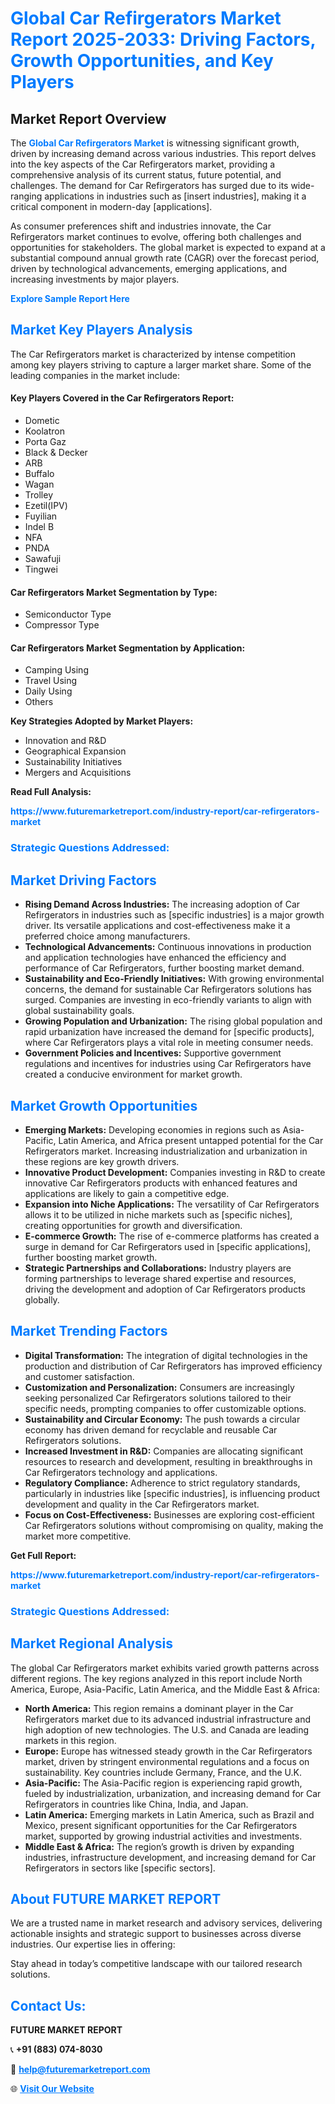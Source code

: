 <h1 style="color: #007BFF;">Global Car Refirgerators Market Report 2025-2033: Driving Factors, Growth Opportunities, and Key Players</h1>

<section id="overview">
<h2>Market Report Overview</h2>
<p>The <a href="https://www.futuremarketreport.com/industry-report/car-refirgerators-market" style="color: #007BFF; text-decoration: none;"><strong>Global Car Refirgerators Market</strong></a> is witnessing significant growth, driven by increasing demand across various industries. This report delves into the key aspects of the Car Refirgerators market, providing a comprehensive analysis of its current status, future potential, and challenges. The demand for Car Refirgerators has surged due to its wide-ranging applications in industries such as [insert industries], making it a critical component in modern-day [applications].</p>
<p>As consumer preferences shift and industries innovate, the Car Refirgerators market continues to evolve, offering both challenges and opportunities for stakeholders. The global market is expected to expand at a substantial compound annual growth rate (CAGR) over the forecast period, driven by technological advancements, emerging applications, and increasing investments by major players.</p>
</section>

<section id="overview">
<p><a href="https://www.futuremarketreport.com/request-sample/reportId=32899" style="color: #007BFF; text-decoration: none;"><strong>Explore Sample Report Here</strong></a></p>
</section>

<section id="key-players">
<h2 style="color: #007BFF;">Market Key Players Analysis</h2>
<p>The Car Refirgerators market is characterized by intense competition among key players striving to capture a larger market share. Some of the leading companies in the market include:</p>
<h4>Key Players Covered in the Car Refirgerators Report:</h4>
<ul><li>Dometic</li><li>Koolatron</li><li>Porta Gaz</li><li>Black &amp; Decker</li><li>ARB</li><li>Buffalo</li><li>Wagan</li><li>Trolley</li><li>Ezetil(IPV)</li><li>Fuyilian</li><li>Indel B</li><li>NFA</li><li>PNDA</li><li>Sawafuji</li><li>Tingwei</li></ul>
<h4>Car Refirgerators Market Segmentation by Type:</h4>
<ul><li>Semiconductor Type</li><li>Compressor Type</li></ul>

<h4>Car Refirgerators Market Segmentation by Application:</h4>
<ul><li>Camping Using</li><li>Travel Using</li><li>Daily Using</li><li>Others</li></ul>
<p><strong>Key Strategies Adopted by Market Players:</strong></p>
<ul>
<li>Innovation and R&D</li>
<li>Geographical Expansion</li>
<li>Sustainability Initiatives</li>
<li>Mergers and Acquisitions</li>
</ul>
</section>

<section>
<p><strong>Read Full Analysis: </strong></p><a href="https://www.futuremarketreport.com/industry-report/car-refirgerators-market" style="color: #007BFF; text-decoration: none;"><strong>https://www.futuremarketreport.com/industry-report/car-refirgerators-market</strong></a>
<h3 style="color: #007BFF;">Strategic Questions Addressed:</h3>
</section>

<section id="driving-factors">
<h2 style="color: #007BFF;">Market Driving Factors</h2>
<ul>
<li><strong>Rising Demand Across Industries:</strong> The increasing adoption of Car Refirgerators in industries such as [specific industries] is a major growth driver. Its versatile applications and cost-effectiveness make it a preferred choice among manufacturers.</li>
<li><strong>Technological Advancements:</strong> Continuous innovations in production and application technologies have enhanced the efficiency and performance of Car Refirgerators, further boosting market demand.</li>
<li><strong>Sustainability and Eco-Friendly Initiatives:</strong> With growing environmental concerns, the demand for sustainable Car Refirgerators solutions has surged. Companies are investing in eco-friendly variants to align with global sustainability goals.</li>
<li><strong>Growing Population and Urbanization:</strong> The rising global population and rapid urbanization have increased the demand for [specific products], where Car Refirgerators plays a vital role in meeting consumer needs.</li>
<li><strong>Government Policies and Incentives:</strong> Supportive government regulations and incentives for industries using Car Refirgerators have created a conducive environment for market growth.</li>
</ul>
</section>

<section id="growth-opportunities">
<h2 style="color: #007BFF;">Market Growth Opportunities</h2>
<ul>
<li><strong>Emerging Markets:</strong> Developing economies in regions such as Asia-Pacific, Latin America, and Africa present untapped potential for the Car Refirgerators market. Increasing industrialization and urbanization in these regions are key growth drivers.</li>
<li><strong>Innovative Product Development:</strong> Companies investing in R&D to create innovative Car Refirgerators products with enhanced features and applications are likely to gain a competitive edge.</li>
<li><strong>Expansion into Niche Applications:</strong> The versatility of Car Refirgerators allows it to be utilized in niche markets such as [specific niches], creating opportunities for growth and diversification.</li>
<li><strong>E-commerce Growth:</strong> The rise of e-commerce platforms has created a surge in demand for Car Refirgerators used in [specific applications], further boosting market growth.</li>
<li><strong>Strategic Partnerships and Collaborations:</strong> Industry players are forming partnerships to leverage shared expertise and resources, driving the development and adoption of Car Refirgerators products globally.</li>
</ul>
</section>

<section id="trending-factors">
<h2 style="color: #007BFF;">Market Trending Factors</h2>
<ul>
<li><strong>Digital Transformation:</strong> The integration of digital technologies in the production and distribution of Car Refirgerators has improved efficiency and customer satisfaction.</li>
<li><strong>Customization and Personalization:</strong> Consumers are increasingly seeking personalized Car Refirgerators solutions tailored to their specific needs, prompting companies to offer customizable options.</li>
<li><strong>Sustainability and Circular Economy:</strong> The push towards a circular economy has driven demand for recyclable and reusable Car Refirgerators solutions.</li>
<li><strong>Increased Investment in R&D:</strong> Companies are allocating significant resources to research and development, resulting in breakthroughs in Car Refirgerators technology and applications.</li>
<li><strong>Regulatory Compliance:</strong> Adherence to strict regulatory standards, particularly in industries like [specific industries], is influencing product development and quality in the Car Refirgerators market.</li>
<li><strong>Focus on Cost-Effectiveness:</strong> Businesses are exploring cost-efficient Car Refirgerators solutions without compromising on quality, making the market more competitive.</li>
</ul>
</section>

<section>
<p><strong>Get Full Report: </strong></p><a href="https://www.futuremarketreport.com/industry-report/car-refirgerators-market" style="color: #007BFF; text-decoration: none;"><strong>https://www.futuremarketreport.com/industry-report/car-refirgerators-market</strong></a>
<h3 style="color: #007BFF;">Strategic Questions Addressed:</h3>
</section>


<section id="regional-analysis">
<h2 style="color: #007BFF;">Market Regional Analysis</h2>
<p>The global Car Refirgerators market exhibits varied growth patterns across different regions. The key regions analyzed in this report include North America, Europe, Asia-Pacific, Latin America, and the Middle East & Africa:</p>
<ul>
<li><strong>North America:</strong> This region remains a dominant player in the Car Refirgerators market due to its advanced industrial infrastructure and high adoption of new technologies. The U.S. and Canada are leading markets in this region.</li>
<li><strong>Europe:</strong> Europe has witnessed steady growth in the Car Refirgerators market, driven by stringent environmental regulations and a focus on sustainability. Key countries include Germany, France, and the U.K.</li>
<li><strong>Asia-Pacific:</strong> The Asia-Pacific region is experiencing rapid growth, fueled by industrialization, urbanization, and increasing demand for Car Refirgerators in countries like China, India, and Japan.</li>
<li><strong>Latin America:</strong> Emerging markets in Latin America, such as Brazil and Mexico, present significant opportunities for the Car Refirgerators market, supported by growing industrial activities and investments.</li>
<li><strong>Middle East & Africa:</strong> The region’s growth is driven by expanding industries, infrastructure development, and increasing demand for Car Refirgerators in sectors like [specific sectors].</li>
</ul>
</section>

<footer>
<h2 style="color: #007BFF;">About FUTURE MARKET REPORT</h2>
<p>We are a trusted name in market research and advisory services, delivering actionable insights and strategic support to businesses across diverse industries. Our expertise lies in offering:</p>

<p>Stay ahead in today’s competitive landscape with our tailored research solutions.</p>

<h2 style="color: #007BFF;">Contact Us:</h2>
<p><strong>FUTURE MARKET REPORT</strong></p>
<p>📞 <strong>+91 (883) 074-8030</strong></p>
<p>📧 <strong><a href="mailto:help@futuremarketreport.com" style="color: #007BFF;">help@futuremarketreport.com</a></strong></p>
<p>🌐 <strong><a href="https://www.futuremarketreport.com/" style="color: #007BFF;">Visit Our Website</a></strong></p>
</footer>